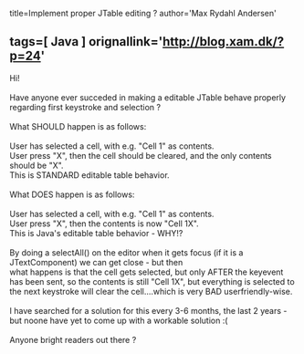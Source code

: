 title=Implement proper JTable editing ?
author='Max Rydahl Andersen'

tags=[ Java ]
orignallink='http://blog.xam.dk/?p=24'
---
<div><p>Hi!<br><br>
Have anyone ever succeded in making a editable JTable behave properly regarding first keystroke and selection ?<br><br>
What SHOULD happen is as follows:<br><br>
User has selected a cell, with e.g. "Cell 1" as contents.<br>
User press "X", then the cell should be cleared, and the only contents should be "X".<br>
This is STANDARD editable table behavior.<br><br>
What DOES happen is as follows:<br><br>
User has selected a cell, with e.g. "Cell 1" as contents.<br>
User press "X", then the contents is now "Cell 1X".<br>
This is Java's editable table behavior - WHY!? <br><br>
By doing a selectAll() on the editor when it gets focus (if it is a JTextComponent) we can get close - but then<br>
what happens is that the cell gets selected, but only AFTER the keyevent has been sent, so the contents is still "Cell 1X", but everything is selected to the next keystroke will clear the cell....which is very BAD userfriendly-wise.<br><br>
I have searched for a solution for this every 3-6 months, the last 2 years - but noone have yet to come up with a workable solution :(<br><br>
Anyone bright readers out there ?</p></div>
